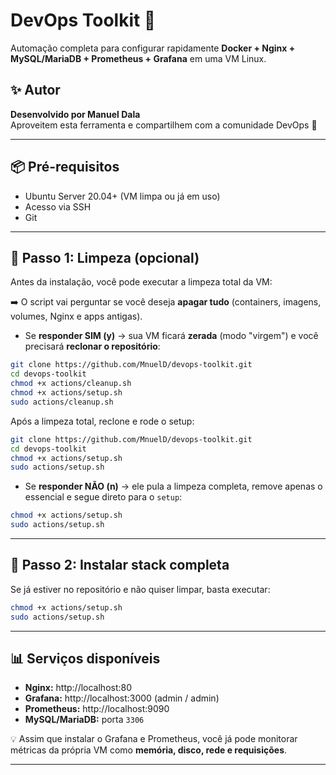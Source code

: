 # DevOps Toolkit 🚀

Automação completa para configurar rapidamente **Docker + Nginx + MySQL/MariaDB + Prometheus + Grafana** em uma VM Linux.

## ✨ Autor
**Desenvolvido por Manuel Dala**  
Aproveitem esta ferramenta e compartilhem com a comunidade DevOps 🚀

---

## 📦 Pré-requisitos
- Ubuntu Server 20.04+ (VM limpa ou já em uso)
- Acesso via SSH
- Git

---

## 🧹 Passo 1: Limpeza (opcional)
Antes da instalação, você pode executar a limpeza total da VM:

➡️ O script vai perguntar se você deseja **apagar tudo** (containers, imagens, volumes, Nginx e apps antigas).  

- Se **responder SIM (y)** → sua VM ficará **zerada** (modo "virgem") e você precisará **reclonar o repositório**:

```bash
git clone https://github.com/MnuelD/devops-toolkit.git
cd devops-toolkit
chmod +x actions/cleanup.sh
chmod +x actions/setup.sh
sudo actions/cleanup.sh
```

Após a limpeza total, reclone e rode o setup:

```bash
git clone https://github.com/MnuelD/devops-toolkit.git
cd devops-toolkit
chmod +x actions/setup.sh
sudo actions/setup.sh
```

- Se **responder NÃO (n)** → ele pula a limpeza completa, remove apenas o essencial e segue direto para o `setup`:

```bash
chmod +x actions/setup.sh
sudo actions/setup.sh
```

---

## 🚀 Passo 2: Instalar stack completa
Se já estiver no repositório e não quiser limpar, basta executar:

```bash
chmod +x actions/setup.sh
sudo actions/setup.sh
```

---

## 📊 Serviços disponíveis
- **Nginx:** http://localhost:80  
- **Grafana:** http://localhost:3000 (admin / admin)  
- **Prometheus:** http://localhost:9090  
- **MySQL/MariaDB:** porta `3306`  

💡 Assim que instalar o Grafana e Prometheus, você já pode monitorar métricas da própria VM como **memória, disco, rede e requisições**.

---

